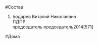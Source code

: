 #Состав  
1. Бодарев Виталий Николаевич  
    ЛДПР  
    председатель председатель2014[571]  
  
  
#Дома  
